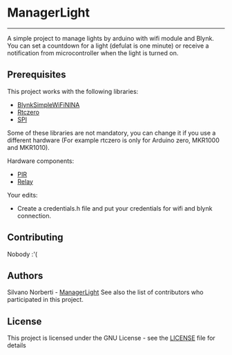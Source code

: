 # ManagerLight
- - -
A simple project to manage lights by arduino with wifi module and Blynk. You can set a countdown for a light (defulat is one minute) or 
receive a notification from microcontroller when the light is turned on.

## Prerequisites

This project works with the following libraries:

- [BlynkSimpleWiFiNINA](https://github.com/blynkkk/blynk-library/blob/master/src/BlynkSimpleWiFiNINA.h)
- [Rtczero](https://www.arduino.cc/reference/en/libraries/rtczero/)
- [SPI](https://www.arduino.cc/en/reference/SPI)

Some of these libraries are not mandatory, you can change it if you use a different hardware (For example rtczero is only for Arduino zero, MKR1000 and MKR1010).

Hardware components:

- [PIR](https://lastminuteengineers.com/pir-sensor-arduino-tutorial/)
- [Relay](https://arduinogetstarted.com/tutorials/arduino-relay) 

Your edits:

- Create a credentials.h file and put your credentials for wifi and blynk connection.

## Contributing

Nobody :'(

## Authors

Silvano Norberti - [ManagerLight](https://github.com/Silvano14/ManagerLight)
See also the list of contributors who participated in this project.

## License
This project is licensed under the GNU License - see the [LICENSE](https://github.com/Silvano14/ManagerLight/blob/master/LICENSE) file for details